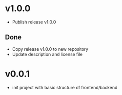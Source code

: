 # v1.0.0
* Publish release v1.0.0

## Done
* Copy release v1.0.0 to new repository
* Update description and license file

# v0.0.1
* init project with basic structure of frontend/backend
